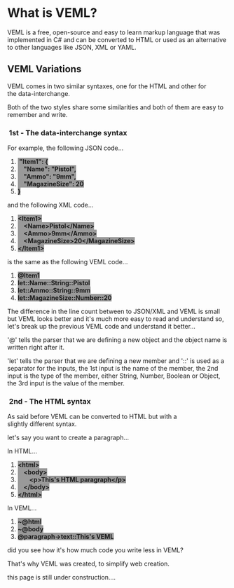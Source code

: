 <h1>What is VEML?</h1>
<p>VEML is a free, open-source and easy to learn markup language that was implemented in C# and can be converted to HTML or used as an alternative to other languages like JSON, XML or YAML.</p>
<h2>VEML Variations</h2>
<p>VEML comes in two similar syntaxes, one for the HTML&nbsp;and other for the&nbsp;data-interchange.</p>
<p>Both of the two styles share some similarities and both of them are easy to remember and write.</p>
<h3>&nbsp;1st - The data-interchange syntax</h3>
<p>For example, the following JSON code...</p>
<ol>
<li><span style="background-color: #999999;"><strong>&nbsp;"Item1": {</strong></span></li>
<li><span style="background-color: #999999;"><strong>&nbsp; &nbsp; "Name": "Pistol",</strong></span></li>
<li><span style="background-color: #999999;"><strong>&nbsp; &nbsp; "Ammo": "9mm",</strong></span></li>
<li><span style="background-color: #999999;"><strong>&nbsp; &nbsp; "MagazineSize": 20</strong></span></li>
<li><span style="background-color: #999999;"><strong>}</strong></span></li>
</ol>
<p>and the following XML code...</p>
<ol>
<li><span style="background-color: #999999;"><strong>&lt;Item1&gt;</strong></span></li>
<li><span style="background-color: #999999;"><strong>&nbsp; &nbsp; &lt;Name&gt;Pistol&lt;/Name&gt;</strong></span></li>
<li><span style="background-color: #999999;"><strong>&nbsp; &nbsp; &lt;Ammo&gt;9mm&lt;/Ammo&gt;</strong></span></li>
<li><span style="background-color: #999999;"><strong>&nbsp; &nbsp; &lt;MagazineSize&gt;20&lt;/MagazineSize&gt;</strong></span></li>
<li><span style="background-color: #999999;"><strong>&lt;/Item1&gt;</strong></span></li>
</ol>
<p>is the same as the following VEML code...</p>
<ol>
<li><span style="background-color: #999999;"><strong>@Item1</strong></span></li>
<li><span style="background-color: #999999;"><strong>let::Name::String::Pistol</strong></span></li>
<li><span style="background-color: #999999;"><strong>let::Ammo::String::9mm</strong></span></li>
<li><span style="background-color: #999999;"><strong>let::MagazineSize::Number::20</strong></span></li>
</ol>
<p>The difference in the line count between to JSON/XML and VEML is small but VEML looks better and it's much more easy to read and understand so, let's break up the previous VEML code and understand it better...</p>
<p>'@' tells the parser that we are defining a new object and the object name is written right after it.</p>
<p>'let' tells the parser that we are defining a new member and '::' is used as a separator for the inputs, the 1st input is the name of the member, the 2nd input is the type of the member, either String, Number, Boolean or Object, the 3rd input is the value of the member.</p>
<h3>&nbsp;2nd - The HTML syntax</h3>
<p>As said before VEML can be converted to HTML but with a slightly&nbsp;different&nbsp;syntax.</p>
<p>let's say you want to create a paragraph...</p>
<p>In HTML...</p>
<ol>
<li><strong><span style="background-color: #999999;">&lt;html&gt;</span></strong></li>
<li><strong><span style="background-color: #999999;">&nbsp; &nbsp; &lt;body&gt;</span></strong></li>
<li><strong><span style="background-color: #999999;">&nbsp; &nbsp; &nbsp; &nbsp; &lt;p&gt;This's HTML paragraph&lt;/p&gt;</span></strong></li>
<li><strong><span style="background-color: #999999;">&nbsp; &nbsp; &lt;/body&gt;</span></strong></li>
<li><strong><span style="background-color: #999999;">&lt;/html&gt;</span></strong></li>
</ol>
<p>In VEML...</p>
<ol>
<li><span style="background-color: #999999;"><strong>~@html</strong></span></li>
<li><span style="background-color: #999999;"><strong>~@body</strong></span></li>
<li><span style="background-color: #999999;"><strong>@paragraph-&gt;text::This's VEML</strong></span></li>
</ol>
<p>did you see how it's how much code you write less in VEML?</p>
<p>That's why VEML was created, to simplify web creation.&nbsp;</p>
<p>this page is still under construction....</p>
